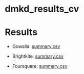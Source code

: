 # dmkd_results_cv

# Results

- Gowalla: [summary.csv](results/gowalla/summary.csv)

- Brightkite: [summary.csv](results/brightkite/summary.csv)

- Foursquare: [summary.csv](results/foursquare/summary.csv)

